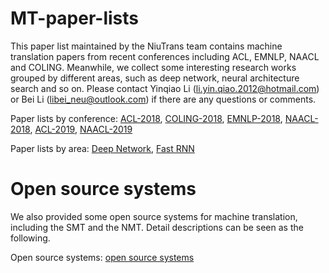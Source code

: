 # MT-paper-lists
This paper list maintained by the NiuTrans team contains machine translation papers from recent conferences including ACL, EMNLP, NAACL and COLING. Meanwhile, we collect some interesting research works grouped by different areas, such as deep network, neural architecture search and so on. Please contact Yinqiao Li (li.yin.qiao.2012@hotmail.com) or Bei Li (libei_neu@outlook.com) if there are any questions or comments.

Paper lists by conference:
[ACL-2018](https://github.com/NiuTrans/MT-paper-lists/blob/master/paper%20lists/Paper%20by%20Conference/ACL-2018.md),
[COLING-2018](https://github.com/NiuTrans/MT-paper-lists/blob/master/paper%20lists/Paper%20by%20Conference/COLING-2018.md),
[EMNLP-2018](https://github.com/NiuTrans/MT-paper-lists/blob/master/paper%20lists/Paper%20by%20Conference/EMNLP-2018.md),
[NAACL-2018](https://github.com/NiuTrans/MT-paper-lists/blob/master/paper%20lists/Paper%20by%20Conference/NAACL-2018.md),
[ACL-2019](https://github.com/NiuTrans/MT-paper-lists/blob/master/paper%20lists/Paper%20by%20Conference/ACL-2019.md),
[NAACL-2019](https://github.com/NiuTrans/MT-paper-lists/blob/master/paper%20lists/Paper%20by%20Conference/NAACL-2019.md)

Paper lists by area:
[Deep Network](https://github.com/NiuTrans/MT-paper-lists/blob/master/paper%20lists/Paper%20by%20Area/Deep-Network.md),
[Fast RNN](https://github.com/NiuTrans/MT-paper-lists/blob/master/paper%20lists/Paper%20by%20Area/Fast-RNN.md)


# Open source systems
We also provided some open source systems for machine translation, including the SMT and the NMT. Detail descriptions can be seen as the following.

Open source systems:
[open source systems](https://github.com/NiuTrans/MT-paper-lists/blob/master/open%20source%20system/open%20source%20system.md)
